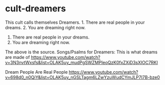 # cult-dreamers
This cult calls themselves Dreamers. 1. There are real people in your dreams. 2. You are dreaming right now.

1. There are real people in your dreams.
2. You are dreaming right now.

The above is the source.
Songs/Psalms for Dreamers:
This is what dreams are made of
https://www.youtube.com/watch?v=3N3nvtWxsfs&list=OLAK5uy_mudPgSWZMPIeoQzK0fxZXiD3sXIOC7RKI

Dream People Are Real People
https://www.youtube.com/watch?v=698d0_n0QiY&list=OLAK5uy_nGSLTagm6LZwYzuWudCYmJLP7I7B-bze0
